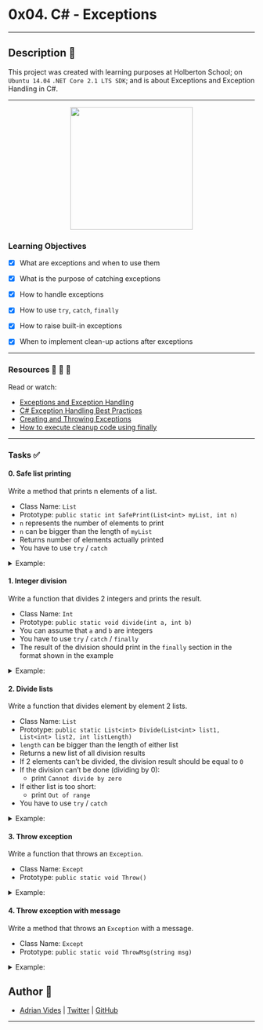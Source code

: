 # 0x04. C# - Exceptions

---

## Description :newspaper:
This project was created with learning purposes at Holberton School; on `Ubuntu 14.04` `.NET Core 2.1 LTS SDK`; and is about Exceptions and Exception Handling in C#.

---

 <p align="center">
<img height="250" src="https://raygun.com/blog/images/common-c-sharp-exceptions/feature.png">
</p>



### Learning Objectives

- [x] What are exceptions and when to use them
- [x] What is the purpose of catching exceptions
- [x] How to handle exceptions
- [x] How to use `try`, `catch`, `finally`
- [x] How to raise built-in exceptions
- [x] When to implement clean-up actions after exceptions


---

### Resources :blue_book: :orange_book: :green_book:
Read or watch:
- [Exceptions and Exception Handling](https://docs.microsoft.com/en-us/dotnet/csharp/fundamentals/exceptions/)
- [C# Exception Handling Best Practices](https://stackify.com/csharp-exception-handling-best-practices/)
- [Creating and Throwing Exceptions](https://docs.microsoft.com/en-us/dotnet/csharp/fundamentals/exceptions/creating-and-throwing-exceptions)
- [How to execute cleanup code using finally](https://docs.microsoft.com/en-us/dotnet/csharp/fundamentals/exceptions/how-to-execute-cleanup-code-using-finally)

---

### Tasks :white_check_mark:

#### 0. Safe list printing
Write a method that prints n elements of a list.
- Class Name: `List`
- Prototype: `public static int SafePrint(List<int> myList, int n)`
- `n` represents the number of elements to print
- `n` can be bigger than the length of `myList`
- Returns number of elements actually printed
- You have to use `try` / `catch`

<details>
<summary>Example:</summary>

```sh
Your@Shell: ~/0x04/0-safe_list_print$ ls
0-main.cs  0-safe_list_print.cs  0-safe_list_print.csproj  bin  obj
Your@Shell: ~/0x04/0-safe_list_print$ dotnet run
1
2
3
4
5
Number of integers printed: 5

1
2
3
Number of integers printed: 3

1
2
3
4
5
Number of integers printed: 5
```
</details>

#### 1. Integer division
Write a function that divides 2 integers and prints the result.
- Class Name: `Int`
- Prototype: `public static void divide(int a, int b)`
- You can assume that `a` and `b` are integers
- You have to use `try` / `catch` / `finally`
- The result of the division should print in the `finally` section in the format shown in the example

<details>
<summary>Example:</summary>

```sh
Your@Shell: ~/0x04/1-divide_print$ ls
1-main.cs  1-divide_print.cs  1-divide_print.csproj  bin  obj
Your@Shell: ~/0x04/1-divide_print$ dotnet run
4 / 3 = 1

Cannot divide by zero
9 / 0 = 0
```
</details>

#### 2. Divide lists
Write a function that divides element by element 2 lists.
- Class Name: `List`
- Prototype: `public static List<int> Divide(List<int> list1, List<int> list2, int listLength)`
- `length` can be bigger than the length of either list
- Returns a new list of all division results
- If 2 elements can’t be divided, the division result should be equal to `0`
- If the division can’t be done (dividing by 0):
	- print `Cannot divide by zero`
- If either list is too short:
	- print `Out of range`
- You have to use `try` / `catch`

<details>
<summary>Example:</summary>

```sh
Your@Shell: ~/0x04/2-divide_lists$ ls
2-main.cs  2-divide_lists.cs  2-divide_lists.csproj  bin  obj
Your@Shell: ~/0x04/2-divide_lists$ dotnet run
Cannot divide by zero
Out of range
1
0
8
5
```
</details>

#### 3. Throw exception
Write a function that throws an `Exception`.
- Class Name: `Except`
- Prototype: `public static void Throw()`

<details>
<summary>Example:</summary>

```sh
Your@Shell: ~/0x04/3-throw_exception$ ls
3-main.cs  3-throw_exception.cs  3-throw_exception.csproj  bin  obj
Your@Shell: ~/0x04/3-throw_exception$ dotnet run
Exception raised
```
</details>

#### 4. Throw exception with message
Write a method that throws an `Exception` with a message.
- Class Name: `Except`
- Prototype: `public static void ThrowMsg(string msg)`

<details>
<summary>Example:</summary>

```sh
Your@Shell: ~/0x04/4-throw_exception_msg$ ls
4-main.cs  4-throw_exception_msg.cs  4-throw_exception_msg.csproj  bin  obj
Your@Shell: ~/0x04/4-throw_exception_msg$ dotnet run
C is fun
```
</details>


## Author :bust_in_silhouette:
- [Adrian Vides] | [Twitter] | [GitHub]


---

[GitHub]: <https://github.com/AdrianVides56>
[Twitter]: <https://twitter.com/termi56661>
[Adrian Vides]: <https://www.linkedin.com/in/adrianvides56/>    
